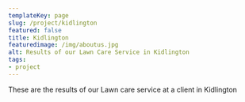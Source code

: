 ```yaml
---
templateKey: page
slug: /project/kidlington
featured: false
title: Kidlington
featuredimage: /img/aboutus.jpg
alt: Results of our Lawn Care Service in Kidlington
tags:
- project
---
```

These are the results of our Lawn care service at a client in Kidlington


